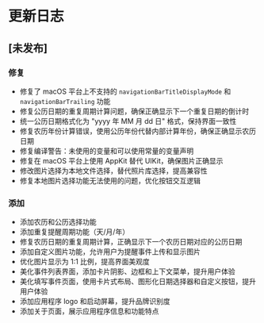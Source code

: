 # 更新日志

## [未发布]

### 修复

- 修复了 macOS 平台上不支持的 `navigationBarTitleDisplayMode` 和 `navigationBarTrailing` 功能
- 修复公历日期的重复周期计算问题，确保正确显示下一个重复日期的倒计时
- 统一公历日期格式化为 "yyyy 年 MM 月 dd 日" 格式，保持界面一致性
- 修复农历年份计算错误，使用公历年份代替内部计算年份，确保正确显示农历日期
- 修复编译警告：未使用的变量和可以使用常量的变量声明
- 修复在 macOS 平台上使用 AppKit 替代 UIKit，确保图片正确显示
- 修改图片选择为本地文件选择，替代照片库选择，提高兼容性
- 修复本地图片选择功能无法使用的问题，优化按钮交互逻辑

### 添加

- 添加农历和公历选择功能
- 添加重复提醒周期功能（天/月/年）
- 修复农历日期的重复周期计算，正确显示下一个农历日期对应的公历日期
- 添加自定义图片功能，允许用户为提醒事件上传和显示图片
- 优化图片显示为 1:1 比例，提高界面美观度
- 美化事件列表界面，添加卡片阴影、边框和上下文菜单，提升用户体验
- 美化填写事件页面，使用卡片式布局、图形化日期选择器和自定义按钮，提升用户体验
- 添加应用程序 logo 和启动屏幕，提升品牌识别度
- 添加关于页面，展示应用程序信息和功能特点
